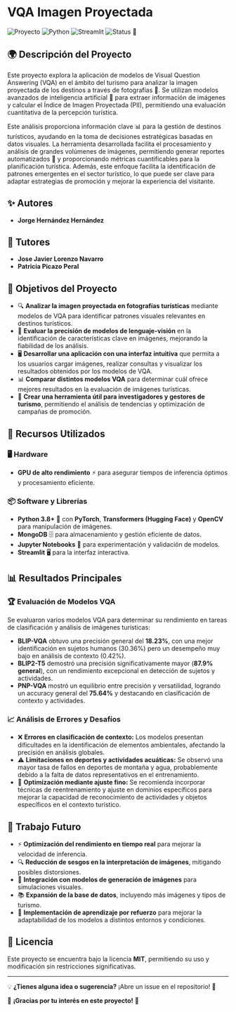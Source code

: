 # VQA Imagen Proyectada

![Proyecto](https://img.shields.io/badge/VQA-Turismo-blueviolet) ![Python](https://img.shields.io/badge/Python-3.8%2B-blue) ![Streamlit](https://img.shields.io/badge/Streamlit-App-red) ![Status](https://img.shields.io/badge/Estado-En%20desarrollo-orange) 🚀

## 🌍 Descripción del Proyecto

Este proyecto explora la aplicación de modelos de Visual Question Answering (VQA) en el ámbito del turismo para analizar la imagen proyectada de los destinos a través de fotografías 📸. Se utilizan modelos avanzados de inteligencia artificial 🤖 para extraer información de imágenes y calcular el Índice de Imagen Proyectada (PII), permitiendo una evaluación cuantitativa de la percepción turística. 

Este análisis proporciona información clave 📊 para la gestión de destinos turísticos, ayudando en la toma de decisiones estratégicas basadas en datos visuales. La herramienta desarrollada facilita el procesamiento y análisis de grandes volúmenes de imágenes, permitiendo generar reportes automatizados 📑 y proporcionando métricas cuantificables para la planificación turística. Además, este enfoque facilita la identificación de patrones emergentes en el sector turístico, lo que puede ser clave para adaptar estrategias de promoción y mejorar la experiencia del visitante.

## ✨ Autores
- **Jorge Hernández Hernández**

## 🏫 Tutores
- **Jose Javier Lorenzo Navarro**
- **Patricia Picazo Peral**

## 🎯 Objetivos del Proyecto
- 🔍 **Analizar la imagen proyectada en fotografías turísticas** mediante modelos de VQA para identificar patrones visuales relevantes en destinos turísticos.
- 📌 **Evaluar la precisión de modelos de lenguaje-visión** en la identificación de características clave en imágenes, mejorando la fiabilidad de los análisis.
- 🖥️ **Desarrollar una aplicación con una interfaz intuitiva** que permita a los usuarios cargar imágenes, realizar consultas y visualizar los resultados obtenidos por los modelos de VQA.
- 📊 **Comparar distintos modelos VQA** para determinar cuál ofrece mejores resultados en la evaluación de imágenes turísticas.
- 🌟 **Crear una herramienta útil para investigadores y gestores de turismo**, permitiendo el análisis de tendencias y optimización de campañas de promoción.

## 🔧 Recursos Utilizados
### 🖥️ Hardware
- **GPU de alto rendimiento** ⚡ para asegurar tiempos de inferencia óptimos y procesamiento eficiente.

### 📦 Software y Librerías
- **Python 3.8+** 🐍 con **PyTorch**, **Transformers (Hugging Face)** y **OpenCV** para manipulación de imágenes.
- **MongoDB** 🗄️ para almacenamiento y gestión eficiente de datos.
- **Jupyter Notebooks** 📓 para experimentación y validación de modelos.
- **Streamlit** 🖥️ para la interfaz interactiva.

## 📊 Resultados Principales
### 🏆 Evaluación de Modelos VQA
Se evaluaron varios modelos VQA para determinar su rendimiento en tareas de clasificación y análisis de imágenes turísticas:

- **BLIP-VQA** obtuvo una precisión general del **18.23%**, con una mejor identificación en sujetos humanos (30.36%) pero un desempeño muy bajo en análisis de contexto (0.42%).
- **BLIP2-T5** demostró una precisión significativamente mayor (**87.9% general**), con un rendimiento excepcional en detección de sujetos y actividades.
- **PNP-VQA** mostró un equilibrio entre precisión y versatilidad, logrando un accuracy general del **75.64%** y destacando en clasificación de contexto y actividades.

### 📈 Análisis de Errores y Desafíos
- ❌ **Errores en clasificación de contexto:** Los modelos presentan dificultades en la identificación de elementos ambientales, afectando la precisión en análisis globales.
- ⚠️ **Limitaciones en deportes y actividades acuáticas:** Se observó una mayor tasa de fallos en deportes de montaña y agua, probablemente debido a la falta de datos representativos en el entrenamiento.
- 🔄 **Optimización mediante ajuste fino:** Se recomienda incorporar técnicas de reentrenamiento y ajuste en dominios específicos para mejorar la capacidad de reconocimiento de actividades y objetos específicos en el contexto turístico.

## 🔮 Trabajo Futuro
- ⚡ **Optimización del rendimiento en tiempo real** para mejorar la velocidad de inferencia.
- 🔍 **Reducción de sesgos en la interpretación de imágenes**, mitigando posibles distorsiones.
- 🎨 **Integración con modelos de generación de imágenes** para simulaciones visuales.
- 📚 **Expansión de la base de datos**, incluyendo más imágenes y tipos de turismo.
- 🤖 **Implementación de aprendizaje por refuerzo** para mejorar la adaptabilidad de los modelos a distintos entornos y condiciones.

## 📜 Licencia
Este proyecto se encuentra bajo la licencia **MIT**, permitiendo su uso y modificación sin restricciones significativas.

---

💡 **¿Tienes alguna idea o sugerencia?** ¡Abre un issue en el repositorio! 🚀

📢 **¡Gracias por tu interés en este proyecto!** 🎉
